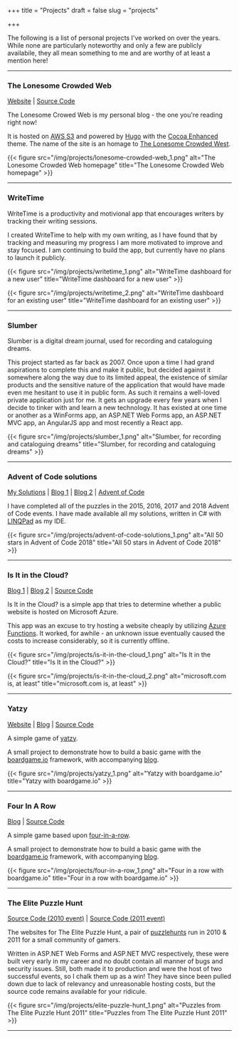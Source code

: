 +++
title = "Projects"
draft = false
slug = "projects"

+++

The following is a list of personal projects I've worked on over the years. While none are particularly noteworthy and only a few are publicly availabile, they all mean something to me and are worthy of at least a mention here!

---

### The Lonesome Crowded Web

<span class="project-links"><a href="https://www.lonesomecrowdedweb.com">Website</a> | <a href="https://github.com/PJohannessen/lonesomecrowdedweb.com">Source Code</a></span>

The Lonesome Crowed Web is my personal blog - the one you're reading right now!

It is hosted on [AWS S3](https://aws.amazon.com/s3/) and powered by [Hugo](https://gohugo.io/) with the [Cocoa Enhanced](https://github.com/mtn/cocoa-eh-hugo-theme) theme. The name of the site is an homage to [The Lonesome Crowded West](https://en.wikipedia.org/wiki/The_Lonesome_Crowded_West).

{{< figure src="/img/projects/lonesome-crowded-web_1.png" alt="The Lonesome Crowded Web homepage" title="The Lonesome Crowded Web homepage" >}}

---

### WriteTime

WriteTime is a productivity and motivional app that encourages writers by tracking their writing sessions.

I created WriteTime to help with my own writing, as I have found that by tracking and measuring my progress I am more motivated to improve and stay focused. I am continuing to build the app, but currently have no plans to launch it publicly.

{{< figure src="/img/projects/writetime_1.png" alt="WriteTime dashboard for a new user" title="WriteTime dashboard for a new user" >}}

{{< figure src="/img/projects/writetime_2.png" alt="WriteTime dashboard for an existing user" title="WriteTime dashboard for an existing user" >}}

---

### Slumber

Slumber is a digital dream journal, used for recording and cataloguing dreams.

This project started as far back as 2007. Once upon a time I had grand aspirations to complete this and make it public, but decided against it somewhere along the way due to its limited appeal, the existence of similar products and the sensitive nature of the application that would have made even me hesitant to use it in public form. As such it remains a well-loved private application just for me. It gets an upgrade every few years when I decide to tinker with and learn a new technology. It has existed at one time or another as a WinForms app, an ASP.NET Web Forms app, an ASP.NET MVC app, an AngularJS app and most recently a React app.

{{< figure src="/img/projects/slumber_1.png" alt="Slumber, for recording and cataloguing dreams" title="Slumber, for recording and cataloguing dreams" >}}

---

### Advent of Code solutions

<span class="project-links"><a href="https://github.com/PJohannessen/AdventOfCode/">My Solutions</a> | <a href="https://www.lonesomecrowdedweb.com/blog/advent-of-code-2018/">Blog 1</a> | <a href="https://www.lonesomecrowdedweb.com/blog/catching-up-on-advent-of-code/">Blog 2</a> | <a href="https://adventofcode.com">Advent of Code</a></span>

I have completed all of the puzzles in the 2015, 2016, 2017 and 2018 Advent of Code events. I have made available all my solutions, written in C# with [LINQPad](https://www.linqpad.net/) as my IDE.

{{< figure src="/img/projects/advent-of-code-solutions_1.png" alt="All 50 stars in Advent of Code 2018" title="All 50 stars in Advent of Code 2018" >}}

---

### Is It in the Cloud?

<span class="project-links"><a href="https://www.lonesomecrowdedweb.com/blog/site-on-azure-functions/">Blog 1</a> | <a href="https://www.lonesomecrowdedweb.com/blog/revisiting-a-site-on-azure-functions/">Blog 2</a> | <a href="https://github.com/PJohannessen/isitinthe.cloud">Source Code</a></span>

Is It in the Cloud? is a simple app that tries to determine whether a public website is hosted on Microsoft Azure.

This app was an excuse to try hosting a website cheaply by utilizing [Azure Functions](https://azure.microsoft.com/en-au/services/functions/). It worked, for awhile - an unknown issue eventually caused the costs to increase considerably, so it is currently offline.

{{< figure src="/img/projects/is-it-in-the-cloud_1.png" alt="Is It in the Cloud?" title="Is It in the Cloud?" >}}

{{< figure src="/img/projects/is-it-in-the-cloud_2.png" alt="microsoft.com is, at least" title="microsoft.com is, at least" >}}

---

### Yatzy

<span class="project-links"><a href="https://www.lonesomecrowdedweb.com/yatzy/">Website</a> | <a href="/blog/yatzy-boardgameio/">Blog</a> | 
<a href="https://github.com/PJohannessen/yatzy">Source Code</a></span>

A simple game of [yatzy](https://en.wikipedia.org/wiki/Yatzy).

A small project to demonstrate how to build a basic game with the [boardgame.io](https://boardgame.io/) framework, with accompanying <a href="/blog/yatzy-boardgameio/">blog</a>.

{{< figure src="/img/projects/yatzy_1.png" alt="Yatzy with boardgame.io" title="Yatzy with boardgame.io" >}}

---

### Four In A Row

<span class="project-links"><a href="https://www.lonesomecrowdedweb.com/blog/four-in-a-row-boardgameio/">Blog</a> | 
<a href="https://github.com/PJohannessen/four-in-a-row">Source Code</a></span>

A simple game based upon [four-in-a-row](https://en.wikipedia.org/wiki/Four-in-a-row).

A small project to demonstrate how to build a basic game with the [boardgame.io](https://boardgame.io/) framework, with accompanying <a href="https://www.lonesomecrowdedweb.com/blog/four-in-a-row-boardgameio/">blog</a>.

{{< figure src="/img/projects/four-in-a-row_1.png" alt="Four in a row with boardgame.io" title="Four in a row with boardgame.io" >}}

---

### The Elite Puzzle Hunt

<span class="project-links"><a href="https://github.com/PJohannessen/2010.elite.puzzlehunt.net">Source Code (2010 event)</a> | <a href="https://github.com/PJohannessen/elite.puzzlehunt.net">Source Code (2011 event)</a></span>

The websites for The Elite Puzzle Hunt, a pair of [puzzlehunts](https://en.wikipedia.org/wiki/Puzzlehunt) run in 2010 & 2011 for a small community of gamers.

Written in ASP.NET Web Forms and ASP.NET MVC respectively, these were built very early in my career and no doubt contain all manner of bugs and security issues. Still, both made it to production and were the host of two successful events, so I chalk them up as a win! They have since been pulled down due to lack of relevancy and unreasonable hosting costs, but the source code remains available for your ridicule.

{{< figure src="/img/projects/elite-puzzle-hunt_1.png" alt="Puzzles from The Elite Puzzle Hunt 2011" title="Puzzles from The Elite Puzzle Hunt 2011" >}}

---